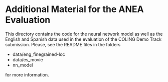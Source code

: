 # Additional Material for the ANEA Evaluation

This directory contains the code for the neural network model as well as the English and Spanish data used in the evaluation of the COLING Demo Track submission. Please, see the README files in the folders

* data/eng_finegrained-loc
* data/es_movie
* nn_model

 for more information.
